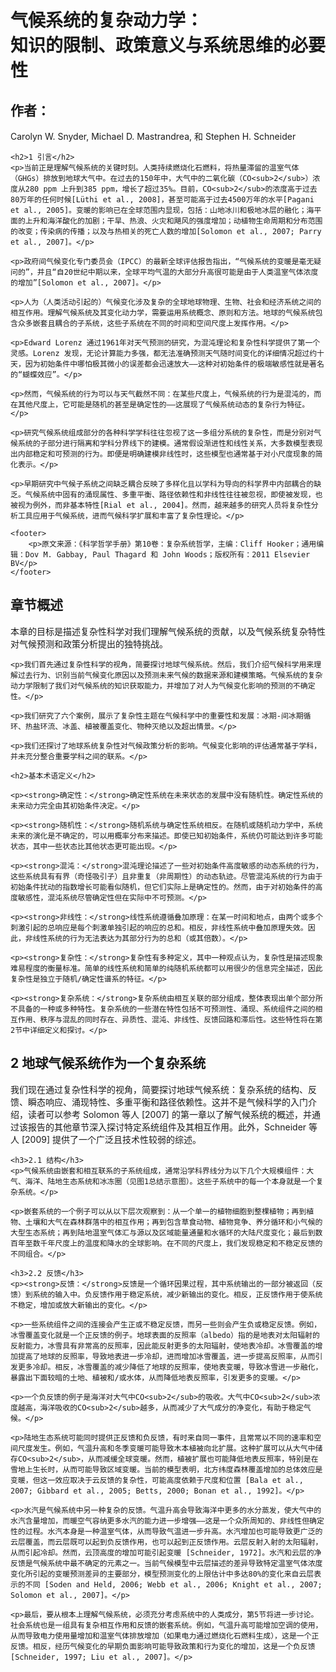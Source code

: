 <html lang="zh">
<head>
    <meta charset="UTF-8">
    <meta name="viewport" content="width=device-width, initial-scale=1.0">
    <title>气候系统的复杂动力学</title>
    <script src="https://polyfill.io/v3/polyfill.min.js?features=es6"></script>
    <script type="text/javascript" id="MathJax-script" async
        src="https://cdn.jsdelivr.net/npm/mathjax@3/es5/tex-mml-chtml.js"></script>
</head>
<body>
    <h1>气候系统的复杂动力学：
        <br>知识的限制、政策意义与系统思维的必要性
    </h1>
    <h2>作者：</h2>
    <p>Carolyn W. Snyder, Michael D. Mastrandrea, 和 Stephen H. Schneider</p>

    <h2>1 引言</h2>
    <p>当前正是理解气候系统的关键时刻。人类持续燃烧化石燃料，将热量滞留的温室气体（GHGs）排放到地球大气中。在过去的150年中，大气中的二氧化碳（CO<sub>2</sub>）浓度从280 ppm 上升到385 ppm，增长了超过35%。目前，CO<sub>2</sub>的浓度高于过去80万年的任何时候[Lüthi et al., 2008]，甚至可能高于过去4500万年的水平[Pagani et al., 2005]。变暖的影响已在全球范围内显现，包括：山地冰川和极地冰层的融化；海平面的上升和海洋酸化的加剧；干旱、热浪、火灾和飓风的强度增加；动植物生命周期和分布范围的改变；传染病的传播；以及与热相关的死亡人数的增加[Solomon et al., 2007; Parry et al., 2007]。</p>

    <p>政府间气候变化专门委员会（IPCC）的最新全球评估报告指出，“气候系统的变暖是毫无疑问的”，并且“自20世纪中期以来，全球平均气温的大部分升高很可能是由于人类温室气体浓度的增加”[Solomon et al., 2007]。</p>

    <p>人为（人类活动引起的）气候变化涉及复杂的全球地球物理、生物、社会和经济系统之间的相互作用。理解气候系统及其变化动力学，需要运用系统概念、原则和方法。地球的气候系统包含众多嵌套且耦合的子系统，这些子系统在不同的时间和空间尺度上发挥作用。</p>

    <p>Edward Lorenz 通过1961年对天气预测的研究，为混沌理论和复杂性科学提供了第一个灵感。Lorenz 发现，无论计算能力多强，都无法准确预测天气随时间变化的详细情况超过约十天，因为初始条件中哪怕极其微小的误差都会迅速放大——这种对初始条件的极端敏感性就是著名的“蝴蝶效应”。</p>

    <p>然而，气候系统的行为可以与天气截然不同：在某些尺度上，气候系统的行为是混沌的，而在其他尺度上，它可能是随机的甚至是确定性的——这展现了气候系统动态的复杂行为特征。</p>

    <p>研究气候系统组成部分的各种科学学科往往忽视了这一多组分系统的复杂性，而是分别对气候系统的子部分进行隔离和学科分界线下的建模。通常假设渐进性和线性关系，大多数模型表现出内部稳定和可预测的行为。即便是明确建模非线性时，这些模型也通常基于对小尺度现象的简化表示。</p>

    <p>早期研究中气候子系统之间缺乏耦合反映了多样化且以学科为导向的科学界中内部耦合的缺乏。气候系统中固有的涌现属性、多重平衡、路径依赖性和非线性往往被忽视，即使被发现，也被视为例外，而非基本特性[Rial et al., 2004]。然而，越来越多的研究人员将复杂性分析工具应用于气候系统，进而气候科学扩展和丰富了复杂性理论。</p>

    <footer>
        <p>原文来源：《科学哲学手册》第10卷：复杂系统哲学，主编：Cliff Hooker；通用编辑：Dov M. Gabbay, Paul Thagard 和 John Woods；版权所有：2011 Elsevier BV</p>
    </footer>
</body>
<body>
    <h2>章节概述</h2>
    <p>本章的目标是描述复杂性科学对我们理解气候系统的贡献，以及气候系统复杂特性对气候预测和政策分析提出的独特挑战。</p>

    <p>我们首先通过复杂性科学的视角，简要探讨地球气候系统。然后，我们介绍气候科学用来理解过去行为、识别当前气候变化原因以及预测未来气候的数据来源和建模策略。气候系统的复杂动力学限制了我们对气候系统的知识获取能力，并增加了对人为气候变化影响的预测的不确定性。</p>

    <p>我们研究了六个案例，展示了复杂性主题在气候科学中的重要性和发展：冰期-间冰期循环、热盐环流、冰盖、植被覆盖变化、物种灭绝以及超出情景。</p>

    <p>我们还探讨了地球系统复杂性对气候政策分析的影响。气候变化影响的评估通常基于学科，并未充分整合重要学科之间的联系。</p>

    <h2>基本术语定义</h2>

    <p><strong>确定性：</strong>确定性系统在未来状态的发展中没有随机性。确定性系统的未来动力完全由其初始条件决定。</p>

    <p><strong>随机性：</strong>随机系统与确定性系统相反。在随机或随机动力学中，系统未来的演化是不确定的，可以用概率分布来描述。即使已知初始条件，系统仍可能达到许多可能状态，其中一些状态比其他状态更可能出现。</p>

    <p><strong>混沌：</strong>混沌理论描述了一些对初始条件高度敏感的动态系统的行为，这些系统具有有界（奇怪吸引子）且非重复（非周期性）的动态轨迹。尽管混沌系统的行为由于初始条件扰动的指数增长可能看似随机，但它们实际上是确定性的。然而，由于对初始条件的高度敏感性，混沌系统尽管确定性但在实际中不可预测。</p>

    <p><strong>非线性：</strong>线性系统遵循叠加原理：在某一时间和地点，由两个或多个刺激引起的总响应是每个刺激单独引起的响应的总和。相反，非线性系统中叠加原理失效。因此，非线性系统的行为无法表达为其部分行为的总和（或其倍数）。</p>

    <p><strong>复杂性：</strong>复杂性有多种定义，其中一种观点认为，复杂性是描述现象难易程度的衡量标准。简单的线性系统和简单的纯随机系统都可以用很少的信息完全描述，因此复杂性是独立于随机/确定性谱系的特征。</p>

    <p><strong>复杂系统：</strong>复杂系统由相互关联的部分组成，整体表现出单个部分所不具备的一种或多种特性。复杂系统的一些潜在特性包括不可预测性、涌现、系统组件之间的相互作用、秩序与混乱的同时存在、异质性、混沌、非线性、反馈回路和滞后性。这些特性将在第2节中详细定义和探讨。</p>

</body>
<body>
    <h2>2 地球气候系统作为一个复杂系统</h2>
    <p>我们现在通过复杂性科学的视角，简要探讨地球气候系统：复杂系统的结构、反馈、瞬态响应、涌现特性、多重平衡和路径依赖性。这并不是气候科学的入门介绍，读者可以参考 Solomon 等人 [2007] 的第一章以了解气候系统的概述，并通过该报告的其他章节深入探讨特定系统组件及其相互作用。此外，Schneider 等人 [2009] 提供了一个广泛且技术性较弱的综述。</p>

    <h3>2.1 结构</h3>
    <p>气候系统由嵌套和相互联系的子系统组成，通常沿学科界线分为以下几个大规模组件：大气、海洋、陆地生态系统和冰冻圈（见图1总结示意图）。这些子系统中的每一个本身就是一个复杂系统。</p>

    <p>嵌套系统的一个例子可以从以下层次观察到：从一个单一的植物细胞到整棵植物；再到植物、土壤和大气在森林群落中的相互作用；再到包含草食动物、植物竞争、养分循环和小气候的大型生态系统；再到陆地温室气体汇与源以及区域能量通量和水循环的大陆尺度变化；最后到数百年至数千年尺度上的温度和降水的全球影响。在不同的尺度上，我们发现稳定和不稳定反馈的不同组合。</p>

    <h3>2.2 反馈</h3>
    <p><strong>反馈：</strong>反馈是一个循环因果过程，其中系统输出的一部分被返回（反馈）到系统的输入中。负反馈作用于稳定系统，减少新输出的变化。相反，正反馈作用于使系统不稳定，增加或放大新输出的变化。</p>

    <p>一些系统组件之间的连接会产生正或不稳定反馈，而另一些则会产生负或稳定反馈。例如，冰雪覆盖变化就是一个正反馈的例子。地球表面的反照率（albedo）指的是地表对太阳辐射的反射能力，冰雪具有非常高的反照率，因此能反射更多的太阳辐射，使地表冷却。冰雪覆盖的增加提高了地球的反照率，导致地表进一步冷却，进而增加冰雪覆盖，进一步提高反照率，从而引发更多冷却。相反，冰雪覆盖的减少降低了地球的反照率，使地表变暖，导致冰雪进一步融化，暴露出下面较暗的土地、植被和/或水体，从而降低地表反照率，引发更多的变暖。</p>

    <p>一个负反馈的例子是海洋对大气中CO<sub>2</sub>的吸收。大气中CO<sub>2</sub>浓度越高，海洋吸收的CO<sub>2</sub>越多，从而减少了大气成分的净变化，有助于稳定气候。</p>

    <p>陆地生态系统可能同时提供正反馈和负反馈，有时来自同一事件，且常常以不同的速率和空间尺度发生。例如，气温升高和冬季变暖可能导致木本植被向北扩展。这种扩展可以从大气中储存CO<sub>2</sub>，从而减缓全球变暖。然而，植被扩展也可能降低地表反照率，特别是在雪地上生长时，从而可能导致区域变暖。当前的模型表明，北方纬度森林覆盖增加的总体效应是变暖，但这一效应取决于云反馈的复杂性，可能高度依赖于尺度和位置 [Bala et al., 2007; Gibbard et al., 2005; Betts, 2000; Bonan et al., 1992]。</p>

    <p>水汽是气候系统中另一种复杂的反馈。气温升高会导致海洋中更多的水分蒸发，使大气中的水汽含量增加，而暖空气容纳更多水汽的能力进一步增强——这是一个众所周知的、非线性但确定性的过程。水汽本身是一种温室气体，从而导致气温进一步升高。水汽增加也可能导致更广泛的云层覆盖，而云层既可以起到负反馈作用，也可以起到正反馈作用。云层反射入射的太阳辐射，从而引起冷却。然而，云顶高度的增加可能引起变暖 [Schneider, 1972]。水汽和云层的净反馈是气候系统中最不确定的元素之一。当前气候模型中云层描述的差异导致特定温室气体浓度变化所引起的变暖预测差异的主要部分，模型预测变化的上限估计中多达80%的变化来自云层表示的不同 [Soden and Held, 2006; Webb et al., 2006; Knight et al., 2007; Solomon et al., 2007]。</p>

    <p>最后，要从根本上理解气候系统，必须充分考虑系统中的人类成分，第5节将进一步讨论。社会系统也是一组具有复杂相互作用和反馈的嵌套系统。例如，气温升高可能增加空调的使用，从而导致电力使用量增加和温室气体排放增加（如果电力通过燃烧化石燃料生成），这是一个正反馈。相反，经历气候变化的早期负面影响可能导致政策和行为变化的增加，这是一个负反馈 [Schneider, 1997; Liu et al., 2007]。</p>

</body>
</html>

